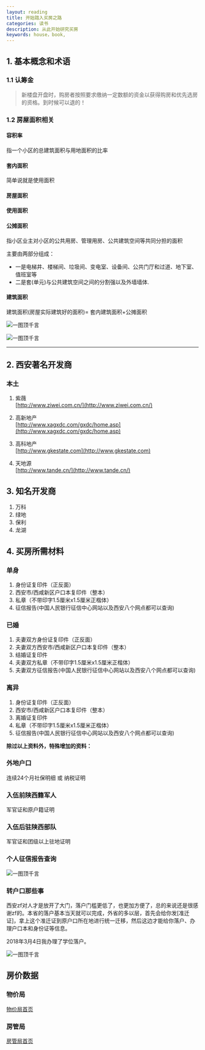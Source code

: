 ```yaml
---
layout: reading
title: 开始踏入买房之路
categories: 读书
description: 从此开始研究买房
keywords: house，book,
---
```


## 1. 基本概念和术语

### 1.1 认筹金

> 新楼盘开盘时，购房者按照要求缴纳一定数额的资金以获得购房和优先选房的资格。到时候可以退的！

### 1.2 房屋面积相关

#### 容积率
指一个小区的总建筑面积与用地面积的比率

#### 套内面积
简单说就是使用面积

#### 房屋面积

#### 使用面积

#### 公摊面积
指小区业主对小区的公共用房、管理用房、公共建筑空间等共同分担的面积

主要由两部分组成：
- 一是电梯井、楼梯间、垃圾间、变电室、设备间、公共门厅和过道、地下室、值班室等
- 二是套(单元)与公共建筑空间之间的分割强以及外墙墙体.

#### 建筑面积
建筑面积(房屋实际建筑好的面积)= 套内建筑面积+公摊面积


![一图顶千言](/res/img/reading/house/house_area.jpg)

![一图顶千言](/res/img/reading/house/house_area2.jpg)

---

## 2. 西安著名开发商

### 本土
1. 紫薇  
[http://www.ziwei.com.cn/](http://www.ziwei.com.cn/)

2. 高新地产   
[http://www.xagxdc.com/gxdc/home.asp](http://www.xagxdc.com/gxdc/home.asp)

3. 高科地产  
[http://www.gkestate.com](http://www.gkestate.com)

4. 天地源   
[http://www.tande.cn/](http://www.tande.cn/)

## 3. 知名开发商

1. 万科
2. 绿地
3. 保利
4. 龙湖


## 4. 买房所需材料
### 单身
1. 身份证复印件（正反面）
2. 西安市/西咸新区户口本复印件（整本）
3. 私章（不带印字1.5厘米x1.5厘米正楷体）
4. 征信报告(中国人民银行征信中心网站以及西安八个网点都可以查询)


### 已婚
1. 夫妻双方身份证复印件（正反面）
2. 夫妻双方西安市/西咸新区户口本复印件（整本）
3. 结婚证复印件
4. 夫妻双方私章（不带印字1.5厘米x1.5厘米正楷体）
5. 夫妻双方征信报告(中国人民银行征信中心网站以及西安八个网点都可以查询)

### 离异
1. 身份证复印件（正反面）
2. 西安市/西咸新区户口本复印件（整本）
3. 离婚证复印件
4. 私章（不带印字1.5厘米x1.5厘米正楷体）
5. 征信报告(中国人民银行征信中心网站以及西安八个网点都可以查询)


**除过以上资料外，特殊增加的资料：**

### 外地户口
连续24个月社保明细 或 纳税证明

### 入伍前陕西籍军人
军官证和原户籍证明

### 入伍后驻陕西部队
军官证和团级以上驻地证明

### 个人征信报告查询

![一图顶千言](/res/img/reading/house/zhengxin.jpg)

### 转户口那些事
西安zf对人才是放开了大门，落户门槛更低了，也更加方便了，总的来说还是很感谢zf的。本省的落户基本当天就可以完成，外省的多以层，首先会给你发[准迁证]，拿上这个准迁证到原户口所在地进行统一迁移，然后这边才能给你落户、办理户口本和身份证等信息。

2018年3月4日我办理了学位落户。

![一图顶千言](/res/img/reading/house/hukou.jpg)


## 房价数据

### 物价局

[物价局首页](http://wjj.xa.gov.cn/ptl/index.html)

### 房管局

[房管局首页](http://www.xafgj.gov.cn/)